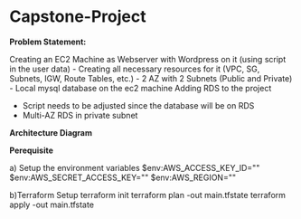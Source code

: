 # Capstone-Project
**Problem Statement:**


Creating an EC2 Machine as Webserver with Wordpress on it (using script in the user data) - Creating all necessary resources for it (VPC, SG, Subnets, IGW, Route Tables, etc.) - 2 AZ with 2 Subnets (Public and Private) - Local mysql database on the ec2 machine
 Adding RDS to the project 
- Script needs to be adjusted since the database will be on RDS 
- Multi-AZ RDS in private subnet

**Architecture Diagram**



**Perequisite**

a) Setup the environment variables
$env:AWS_ACCESS_KEY_ID=""
$env:AWS_SECRET_ACCESS_KEY=""
$env:AWS_REGION=""

b)Terraform Setup
terraform init
terraform plan -out main.tfstate
terraform apply -out main.tfstate




